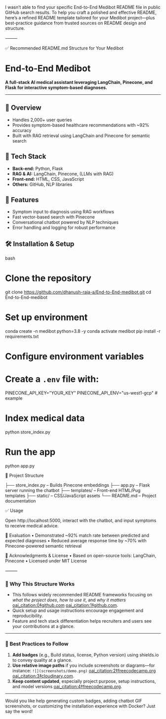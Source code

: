 I wasn’t able to find your specific End-to-End Medibot README file in public GitHub search results. To help you craft a polished and effective README, here’s a refined README template tailored for your Medibot project—plus best-practice guidance from trusted sources on README design and structure.

⸻

✅ Recommended README.md Structure for Your Medibot

# End‑to‑End Medibot

**A full-stack AI medical assistant leveraging LangChain, Pinecone, and Flask for interactive symptom‑based diagnoses.**

---

## 🧠 Overview  
- Handles 2,000+ user queries  
- Provides symptom-based healthcare recommendations with ~92% accuracy  
- Built with RAG retrieval using LangChain and Pinecone for semantic search

## 🔧 Tech Stack  
- **Back-end:** Python, Flask  
- **RAG & AI:** LangChain, Pinecone, (LLMs with RAG)  
- **Front-end:** HTML, CSS, JavaScript  
- **Others:** GitHub, NLP libraries  

## 🚀 Features  
- Symptom input to diagnosis using RAG workflows  
- Fast vector-based search with Pinecone  
- Conversational chatbot powered by NLP techniques  
- Error handling and logging for robust performance  

## 🛠 Installation & Setup  

bash
# Clone the repository
git clone https://github.com/dhanush-raja-a/End-to-End-medibot.git
cd End-to-End-medibot

# Set up environment
conda create -n medibot python=3.8 -y
conda activate medibot
pip install -r requirements.txt

# Configure environment variables
# Create a `.env` file with:
PINECONE_API_KEY="YOUR_KEY"
PINECONE_API_ENV="us-west1-gcp"  # example

# Index medical data
python store_index.py

# Run the app
python app.py

📂 Project Structure

├── store_index.py      – Builds Pinecone embeddings
├── app.py              – Flask server running the chatbot
├── templates/          – Front-end HTML/Pug templates
├── static/             – CSS/JavaScript assets
└── README.md           – Project documentation

✅ Usage

Open http://localhost:5000, interact with the chatbot, and input symptoms to receive medical advice.

🧪 Evaluation
	•	Demonstrated ~92% match rate between predicted and expected diagnoses
	•	Reduced average response time by ~70% with Pinecone-powered semantic retrieval

🙏 Acknowledgments & License
	•	Based on open-source tools: LangChain, Pinecone
	•	Licensed under MIT License

⸻


### 📘 Why This Structure Works  
- This follows widely recommended README frameworks focusing on *what the project does*, *how to use it*, and *why it matters*  [oai_citation:0‡github.com](https://github.com/GURPREETKAURJETHRA/END-TO-END-GENERATIVE-AI-PROJECTS/blob/main/README.md?utm_source=chatgpt.com) [oai_citation:1‡github.com](https://github.com/entbappy/End-to-end-Medical-Chatbot-using-Llama2?utm_source=chatgpt.com).  
- Quick setup and usage instructions encourage engagement and reproducibility.  
- Feature and tech stack differentiation helps recruiters and users see your contributions at a glance.

---

### 🔧 Best Practices to Follow  
1. **Add badges** (e.g., Build status, license, Python version) using shields.io to convey quality at a glance.  
2. **Use relative image paths** if you include screenshots or diagrams—for instance: `![](screenshots/demo.png)`  [oai_citation:2‡freecodecamp.org](https://www.freecodecamp.org/news/how-to-write-a-good-readme-file/?utm_source=chatgpt.com) [oai_citation:3‡cloudinary.com](https://cloudinary.com/guides/web-performance/4-ways-to-add-images-to-github-readme-1-bonus-method?utm_source=chatgpt.com).  
3. **Keep content updated**, especially project purpose, setup instructions, and model versions  [oai_citation:4‡freecodecamp.org](https://www.freecodecamp.org/news/how-to-write-a-good-readme-file/?utm_source=chatgpt.com).

---

Would you like help generating custom badges, adding chatbot GIF screenshots, or customizing the installation experience with Docker? Just say the word!
